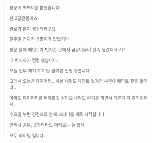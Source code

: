 > 창문에 뽁뽁이를 붙였습니다.
>
> 한 2달전쯤이죠
>
> 결로가 많이 생기더라구요
>
> 일주일 전까진 곰팡이가 없었지만
>
> 창문 틀에 페인트가 벗겨준 곳에서 곰팡이들이 잔뜩 생겼더라구요
>
> 네 벽지까지 점령 했습니다.
>
> 오늘 전부 제거 하고 방 환기를 진행 중입니다.
>
> 그래서 오늘은 다이어리.. 사실 내일도 페인트 벗겨진 부분에 페인트 칠을 할거라..
>
> 아마도 다이어리를 써야할것 같아요 내일도 환기를 하면서 하루가 다 갈거같아서.
>
> 수요일 부턴 경진쓰와 함께 스터디를 새로 시작합니다.
>
> 언제나 공부, 못하더라도 머리로는 늘 생각
>
> 모두 화이팅 입니다.
